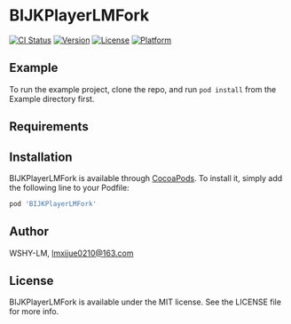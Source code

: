 # BIJKPlayerLMFork

[![CI Status](https://img.shields.io/travis/WSHY-LM/BIJKPlayerLMFork.svg?style=flat)](https://travis-ci.org/WSHY-LM/BIJKPlayerLMFork)
[![Version](https://img.shields.io/cocoapods/v/BIJKPlayerLMFork.svg?style=flat)](https://cocoapods.org/pods/BIJKPlayerLMFork)
[![License](https://img.shields.io/cocoapods/l/BIJKPlayerLMFork.svg?style=flat)](https://cocoapods.org/pods/BIJKPlayerLMFork)
[![Platform](https://img.shields.io/cocoapods/p/BIJKPlayerLMFork.svg?style=flat)](https://cocoapods.org/pods/BIJKPlayerLMFork)

## Example

To run the example project, clone the repo, and run `pod install` from the Example directory first.

## Requirements

## Installation

BIJKPlayerLMFork is available through [CocoaPods](https://cocoapods.org). To install
it, simply add the following line to your Podfile:

```ruby
pod 'BIJKPlayerLMFork'
```

## Author

WSHY-LM, lmxijue0210@163.com

## License

BIJKPlayerLMFork is available under the MIT license. See the LICENSE file for more info.
